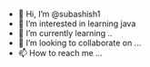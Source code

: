 - 👋 Hi, I’m @subashish1
- 👀 I’m interested in learning java
- 🌱 I’m currently learning ..
- 💞️ I’m looking to collaborate on ...
- 📫 How to reach me ...

<!---
subashish1/subashish1 is a ✨ special ✨ repository because its `README.md` (this file) appears on your GitHub profile.
You can click the Preview link to take a look at your changes.
--->
